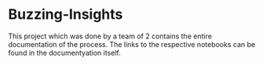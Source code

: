 # Buzzing-Insights

This project which was done by a team of 2 contains the entire documentation of the process. The links to the respective notebooks can be found in the documentyation itself.

